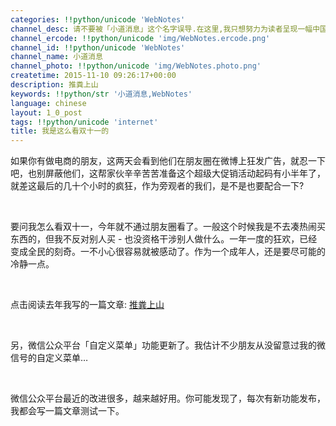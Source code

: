 ```yaml
---
categories: !!python/unicode 'WebNotes'
channel_desc: 请不要被「小道消息」这个名字误导.在这里,我只想努力为读者呈现一幅中国互联网的清明上河图.
channel_ercode: !!python/unicode 'img/WebNotes.ercode.png'
channel_id: !!python/unicode 'WebNotes'
channel_name: 小道消息
channel_photo: !!python/unicode 'img/WebNotes.photo.png'
createtime: 2015-11-10 09:26:17+00:00
description: 推粪上山
keywords: !!python/str '小道消息,WebNotes'
language: chinese
layout: 1_0_post
tags: !!python/unicode 'internet'
title: 我是这么看双十一的
---
```

<div class="rich_media_content" id="js_content">
<p>
         如果你有做电商的朋友，这两天会看到他们在朋友圈在微博上狂发广告，就忍一下吧，也别屏蔽他们，这帮家伙辛辛苦苦准备这个超级大促销活动起码有小半年了，就差这最后的几十个小时的疯狂，作为旁观者的我们，是不是也要配合一下?
        </p>
<p>
<br/>
</p>
<p>
         要问我怎么看双十一，今年就不通过朋友圈看了。一般这个时候我是不去凑热闹买东西的，但我不反对别人买 - 也没资格干涉别人做什么。一年一度的狂欢，已经变成全民的刻奇。一不小心很容易就被感动了。作为一个成年人，还是要尽可能的冷静一点。
        </p>
<p>
<br/>
</p>
<p>
         点击阅读去年我写的一篇文章:
         <a data_ue_src="http://mp.weixin.qq.com/s?__biz=MjM5ODIyMTE0MA==&amp;mid=202791956&amp;idx=1&amp;sn=c076bf4f3772fb05202f42287c7dc604&amp;scene=21#wechat_redirect" href="http://mp.weixin.qq.com/s?__biz=MjM5ODIyMTE0MA==&amp;mid=202791956&amp;idx=1&amp;sn=c076bf4f3772fb05202f42287c7dc604&amp;scene=21#wechat_redirect" target="_blank">
          推粪上山
         </a>
</p>
<p>
<br/>
</p>
<p>
         另，微信公众平台「自定义菜单」功能更新了。我估计不少朋友从没留意过我的微信号的自定义菜单…
        </p>
<p>
<br/>
</p>
<p>
         微信公众平台最近的改进很多，越来越好用。你可能发现了，每次有新功能发布，我都会写一篇文章测试一下。
        </p>
<p>
<br/>
</p>
<p>
<span class="vote_area">
<iframe allowfullscreen="" class="vote_iframe js_editor_vote_card" data-display-src="/cgi-bin/readtemplate?t=vote/vote-new_tmpl&amp;__biz=MjM5ODIyMTE0MA==&amp;supervoteid=1829253&amp;token=1987119054&amp;lang=zh_CN" data-display-style="height: 172px;" data-src="/mp/newappmsgvote?action=show&amp;__biz=MjM5ODIyMTE0MA==&amp;supervoteid=1829253#wechat_redirect" data-supervoteid="1829253" frameborder="0" scrolling="no">
</iframe>
<span class="vote_box skin_help po_left">
</span>
<span class="vote_box skin_help po_right">
</span>
</span>
</p>
</div>